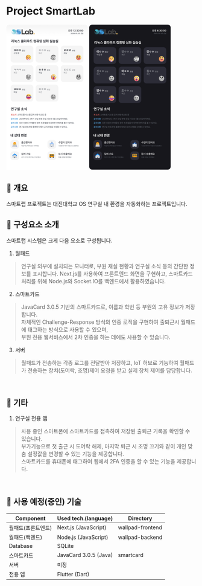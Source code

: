 Project SmartLab
===

<div>
<img src="preview1.png" width="216" height="384">
<img src="preview2.png" width="216" height="384">
</div>

📌 개요
---
스마트랩 프로젝트는 대진대학교 OS 연구실 내 환경을 자동화하는 프로젝트입니다.


📌 구성요소 소개
---
스마트랩 시스템은 크게 다음 요소로 구성됩니다.

1. 월패드
> 연구실 외부에 설치되는 모니터로, 부원 재실 현황과 연구실 소식 등의 간단한 정보를 표시합니다.
> Next.js를 사용하여 프론트엔드 화면을 구현하고, 스마트카드 처리를 위해 Node.js와 Socket.IO를 백엔드에서 활용하였습니다. 
2. 스마트카드
> JavaCard 3.0.5 기반의 스마트카드로, 이름과 학번 등 부원의 고유 정보가 저장합니다.<br>
> 자체적인 Challenge-Response 방식의 인증 로직을 구현하여 출퇴근시 월패드에 태그하는 방식으로 사용할 수 있으며,<br>
> 부원 전용 웹서비스에서 2차 인증을 하는 데에도 사용할 수 있습니다. 
3. 서버
> 월패드가 전송하는 각종 로그를 전달받아 저장하고, IoT 허브로 기능하여 월패드가 전송하는 장치(도어락, 조명)제어 요청을 받고 실제 장치 제어를 담당합니다.<br>
<br>

📌 기타
---

1. 연구실 전용 앱
> 사용 중인 스마트폰에 스마트카드를 접촉하여 저장된 출퇴근 기록을 확인할 수 있습니다.<br>
> 부가기능으로 첫 출근 시 도어락 해제, 마지막 퇴근 시 조명 끄기와 같이 개인 맞춤 설정값을 변경할 수 있는 기능을 제공합니다.<br>
> 스마트카드를 휴대폰에 태그하여 웹에서 2FA 인증을 할 수 있는 기능을 제공합니다.
<br>

📌 사용 예정(중인) 기술
---

|Component|Used tech.(language)|Directory|
|------|------|-----|
|월패드(프론트엔드)|Next.js (JavaScript)|wallpad-frontend|
|월패드(백엔드)|Node.js (JavaScript)|wallpad-backend|
|Database|SQLite|
|스마트카드|JavaCard 3.0.5 (Java)|smartcard|
|서버|미정||
|전용 앱|Flutter (Dart)||
